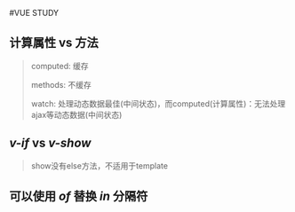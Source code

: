 #VUE STUDY


## 计算属性 vs 方法
> computed: 缓存
>
> methods: 不缓存
>
> watch: 处理动态数据最佳(中间状态)，而computed(计算属性)：无法处理ajax等动态数据(中间状态)


## *v-if* vs *v-show*
>
> show没有else方法，不适用于template


## 可以使用 *of* 替换 *in* 分隔符

